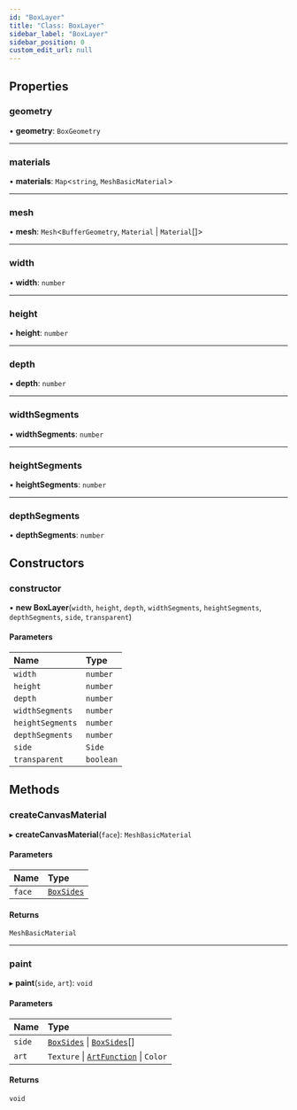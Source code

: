 ```yaml
---
id: "BoxLayer"
title: "Class: BoxLayer"
sidebar_label: "BoxLayer"
sidebar_position: 0
custom_edit_url: null
---
```


## Properties

### geometry

• **geometry**: `BoxGeometry`

___

### materials

• **materials**: `Map`<`string`, `MeshBasicMaterial`\>

___

### mesh

• **mesh**: `Mesh`<`BufferGeometry`, `Material` \| `Material`[]\>

___

### width

• **width**: `number`

___

### height

• **height**: `number`

___

### depth

• **depth**: `number`

___

### widthSegments

• **widthSegments**: `number`

___

### heightSegments

• **heightSegments**: `number`

___

### depthSegments

• **depthSegments**: `number`

## Constructors

### constructor

• **new BoxLayer**(`width`, `height`, `depth`, `widthSegments`, `heightSegments`, `depthSegments`, `side`, `transparent`)

#### Parameters

| Name | Type |
| :------ | :------ |
| `width` | `number` |
| `height` | `number` |
| `depth` | `number` |
| `widthSegments` | `number` |
| `heightSegments` | `number` |
| `depthSegments` | `number` |
| `side` | `Side` |
| `transparent` | `boolean` |

## Methods

### createCanvasMaterial

▸ **createCanvasMaterial**(`face`): `MeshBasicMaterial`

#### Parameters

| Name | Type |
| :------ | :------ |
| `face` | [`BoxSides`](../modules.md#boxsides-184) |

#### Returns

`MeshBasicMaterial`

___

### paint

▸ **paint**(`side`, `art`): `void`

#### Parameters

| Name | Type |
| :------ | :------ |
| `side` | [`BoxSides`](../modules.md#boxsides-184) \| [`BoxSides`](../modules.md#boxsides-184)[] |
| `art` | `Texture` \| [`ArtFunction`](../modules.md#artfunction-184) \| `Color` |

#### Returns

`void`
